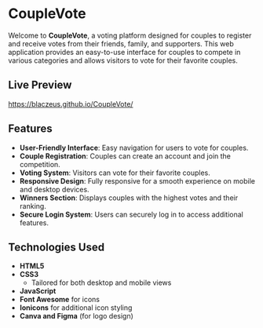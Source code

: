 # CoupleVote

Welcome to **CoupleVote**, a voting platform designed for couples to register and receive votes from their friends, family, and supporters. This web application provides an easy-to-use interface for couples to compete in various categories and allows visitors to vote for their favorite couples.

## Live Preview

https://blaczeus.github.io/CoupleVote/

## Features

- **User-Friendly Interface**: Easy navigation for users to vote for couples.
- **Couple Registration**: Couples can create an account and join the competition.
- **Voting System**: Visitors can vote for their favorite couples.
- **Responsive Design**: Fully responsive for a smooth experience on mobile and desktop devices.
- **Winners Section**: Displays couples with the highest votes and their ranking.
- **Secure Login System**: Users can securely log in to access additional features.


## Technologies Used

- **HTML5**
- **CSS3**
  - Tailored for both desktop and mobile views
- **JavaScript**
- **Font Awesome** for icons
- **Ionicons** for additional icon styling
- **Canva and Figma** (for logo design)
